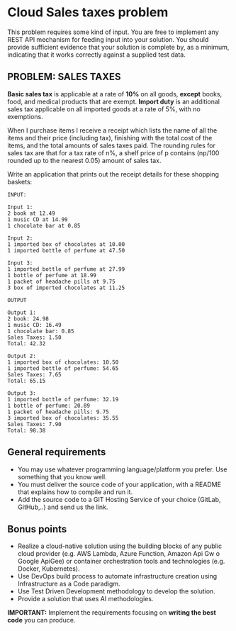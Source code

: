# Cloud Sales taxes problem

This problem requires some kind of input.
You are free to implement any REST API mechanism for feeding input into your solution.
You should provide sufficient evidence that your solution is complete by, as a minimum, indicating that it works
correctly against a supplied test data.

## PROBLEM: SALES TAXES

**Basic sales tax** is applicable at a rate of **10%** on all goods, **except** books, food, and medical products that are exempt. **Import duty** is an additional sales tax applicable on all imported goods at a rate of 5%, with no exemptions.

When I purchase items I receive a receipt which lists the name of all the items and their price (including tax), finishing with the total cost of the items, and the total amounts of sales taxes paid. The rounding rules for sales tax are that for a tax rate of n%, a shelf price of p contains (np/100 rounded up to the nearest 0.05) amount of sales tax.

Write an application that prints out the receipt details for these shopping baskets:

```text
INPUT:

Input 1:
2 book at 12.49
1 music CD at 14.99
1 chocolate bar at 0.85

Input 2:
1 imported box of chocolates at 10.00
1 imported bottle of perfume at 47.50

Input 3:
1 imported bottle of perfume at 27.99
1 bottle of perfume at 18.99
1 packet of headache pills at 9.75
3 box of imported chocolates at 11.25

OUTPUT

Output 1:
2 book: 24.98
1 music CD: 16.49
1 chocolate bar: 0.85
Sales Taxes: 1.50
Total: 42.32

Output 2:
1 imported box of chocolates: 10.50
1 imported bottle of perfume: 54.65
Sales Taxes: 7.65
Total: 65.15

Output 3:
1 imported bottle of perfume: 32.19
1 bottle of perfume: 20.89
1 packet of headache pills: 9.75
3 imported box of chocolates: 35.55
Sales Taxes: 7.90
Total: 98.38
```

## General requirements

- You may use whatever programming language/platform you prefer. Use something that you know well.
- You must deliver the source code of your application, with a README that explains how to compile and run it.
- Add the source code to a GIT Hosting Service of your choice (GitLab, GitHub,..) and send us the link.

## Bonus points

- Realize a cloud-native solution using the building blocks of any public cloud provider (e.g. AWS Lambda, Azure Function, Amazon Api Gw o Google ApiGee) or container orchestration tools and technologies (e.g. Docker, Kubernetes).
- Use DevOps build process to automate infrastructure creation using Infrastructure as a Code paradigm.
- Use Test Driven Development methodology to develop the solution.
- Provide a solution that uses AI methodologies.

**IMPORTANT:**  Implement the requirements focusing on **writing the best code** you can produce.
